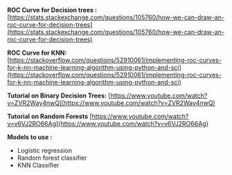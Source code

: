 **ROC Curve for Decision trees :** [https://stats.stackexchange.com/questions/105760/how-we-can-draw-an-roc-curve-for-decision-trees](https://stats.stackexchange.com/questions/105760/how-we-can-draw-an-roc-curve-for-decision-trees)

**ROC Curve for KNN:**
[https://stackoverflow.com/questions/52910061/implementing-roc-curves-for-k-nn-machine-learning-algorithm-using-python-and-sci](https://stackoverflow.com/questions/52910061/implementing-roc-curves-for-k-nn-machine-learning-algorithm-using-python-and-sci)

**Tutorial on Binary Decision Trees:**
[https://www.youtube.com/watch?v=ZVR2Way4nwQ](https://www.youtube.com/watch?v=ZVR2Way4nwQ)

**Tutorial on Random Forests**
[https://www.youtube.com/watch?v=v6VJ2RO66Ag](https://www.youtube.com/watch?v=v6VJ2RO66Ag)

**Models to use :** 
- Logistic regression
- Random forest classifier 
- KNN Classifier 

